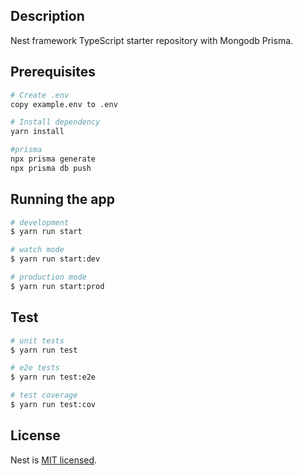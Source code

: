
## Description
Nest framework TypeScript starter repository with Mongodb Prisma.


## Prerequisites

```bash
# Create .env
copy example.env to .env

# Install dependency
yarn install

#prisma
npx prisma generate
npx prisma db push
```


## Running the app

```bash
# development
$ yarn run start

# watch mode
$ yarn run start:dev

# production mode
$ yarn run start:prod
```

## Test

```bash
# unit tests
$ yarn run test

# e2e tests
$ yarn run test:e2e

# test coverage
$ yarn run test:cov
```

## License

Nest is [MIT licensed](LICENSE).
